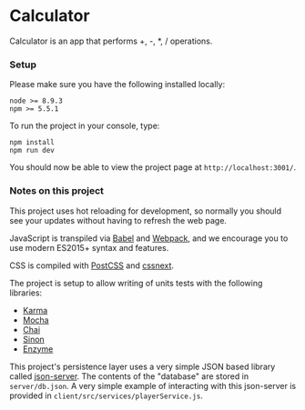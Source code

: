 # Calculator

Calculator is an app that performs +, -, *, / operations.

### Setup
Please make sure you have the following installed locally:

```
node >= 8.9.3
npm >= 5.5.1
```

To run the project in your console, type:
```
npm install
npm run dev
```
You should now be able to view the project page at `http://localhost:3001/`.

### Notes on this project

This project uses hot reloading for development, so normally you should see your updates without having to refresh the web page.

JavaScript is transpiled via [Babel](https://babeljs.io/) and [Webpack](https://webpack.js.org/), and we encourage you to use modern ES2015+ syntax and features.

CSS is compiled with [PostCSS](https://github.com/postcss/postcss) and [cssnext](http://cssnext.io/).

The project is setup to allow writing of units tests with the following libraries:
 - [Karma](https://karma-runner.github.io/2.0/index.html)
 - [Mocha](https://mochajs.org/)
 - [Chai](http://chaijs.com/)
 - [Sinon](http://sinonjs.org/)
 - [Enzyme](http://airbnb.io/enzyme/)

This project's persistence layer uses a very simple JSON based library called [json-server](https://github.com/typicode/json-server). The contents of the "database" are stored in `server/db.json`. A very simple example of interacting with this json-server is provided in `client/src/services/playerService.js`.
